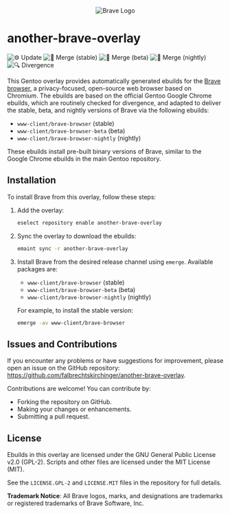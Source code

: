 <p align="center">
  <picture>
    <source media="(prefers-color-scheme: dark)" srcset="brave_dark.png">
    <source media="(prefers-color-scheme: light)" srcset="brave_light.png">
    <img alt="Brave Logo" src="brave_light.png">
  </picture>
</p>

another-brave-overlay
=====================

![⚙️ Update](https://img.shields.io/github/actions/workflow/status/falbrechtskirchinger/another-brave-overlay/update-ebuilds.yml?style=flat-square&logo=github&label=%E2%9A%99%EF%B8%8F%20Update)
![🧪 Merge (stable)](https://img.shields.io/github/actions/workflow/status/falbrechtskirchinger/another-brave-overlay/test-stable.yml?style=flat-square&logo=github&label=%F0%9F%A7%AA%20Merge%20(stable))
![🧪 Merge (beta)](https://img.shields.io/github/actions/workflow/status/falbrechtskirchinger/another-brave-overlay/test-beta.yml?style=flat-square&logo=github&label=%F0%9F%A7%AA%20Merge%20(beta))
![🧪 Merge (nightly)](https://img.shields.io/github/actions/workflow/status/falbrechtskirchinger/another-brave-overlay/test-nightly.yml?style=flat-square&logo=github&label=%F0%9F%A7%AA%20Merge%20(nightly))
![🔍 Divergence](https://img.shields.io/github/actions/workflow/status/falbrechtskirchinger/another-brave-overlay/check-src-ebuilds.yml?style=flat-square&logo=github&label=%F0%9F%94%8D%20Divergence)

This Gentoo overlay provides automatically generated ebuilds for the [Brave browser](https://brave.com/), a privacy-focused, open-source web browser based on Chromium. The ebuilds are based on the official Gentoo Google Chrome ebuilds, which are routinely checked for divergence, and adapted to deliver the stable, beta, and nightly versions of Brave via the following ebuilds:

- `www-client/brave-browser` (stable)
- `www-client/brave-browser-beta` (beta)
- `www-client/brave-browser-nightly` (nightly)

These ebuilds install pre-built binary versions of Brave, similar to the Google Chrome ebuilds in the main Gentoo repository.

Installation
------------

To install Brave from this overlay, follow these steps:

1. Add the overlay:

    ```sh
    eselect repository enable another-brave-overlay
    ```

2. Sync the overlay to download the ebuilds:

    ```sh
    emaint sync -r another-brave-overlay
    ```

3. Install Brave from the desired release channel using `emerge`. Available packages are:

    - `www-client/brave-browser` (stable)
    - `www-client/brave-browser-beta` (beta)
    - `www-client/brave-browser-nightly` (nightly)

    For example, to install the stable version:

    ```sh
    emerge -av www-client/brave-browser
    ```

Issues and Contributions
------------------------

If you encounter any problems or have suggestions for improvement, please open an issue on the GitHub repository: https://github.com/falbrechtskirchinger/another-brave-overlay.

Contributions are welcome! You can contribute by:

- Forking the repository on GitHub.
- Making your changes or enhancements.
- Submitting a pull request.

License
-------

Ebuilds in this overlay are licensed under the GNU General Public License v2.0 (GPL-2). Scripts and other files are licensed under the MIT License (MIT).

See the `LICENSE.GPL-2` and `LICENSE.MIT` files in the repository for full details.

**Trademark Notice**: All Brave logos, marks, and designations are trademarks or registered trademarks of Brave Software, Inc.

